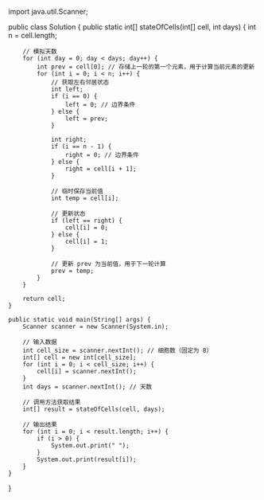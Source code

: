 import java.util.Scanner;

public class Solution {
    public static int[] stateOfCells(int[] cell, int days) {
        int n = cell.length;

        // 模拟天数
        for (int day = 0; day < days; day++) {
            int prev = cell[0]; // 存储上一轮的第一个元素，用于计算当前元素的更新
            for (int i = 0; i < n; i++) {
                // 获取左右邻居状态
                int left;
                if (i == 0) {
                    left = 0; // 边界条件
                } else {
                    left = prev;
                }

                int right;
                if (i == n - 1) {
                    right = 0; // 边界条件
                } else {
                    right = cell[i + 1];
                }

                // 临时保存当前值
                int temp = cell[i];

                // 更新状态
                if (left == right) {
                    cell[i] = 0;
                } else {
                    cell[i] = 1;
                }

                // 更新 prev 为当前值，用于下一轮计算
                prev = temp;
            }
        }

        return cell;
    }

    public static void main(String[] args) {
        Scanner scanner = new Scanner(System.in);

        // 输入数据
        int cell_size = scanner.nextInt(); // 细胞数（固定为 8）
        int[] cell = new int[cell_size];
        for (int i = 0; i < cell_size; i++) {
            cell[i] = scanner.nextInt();
        }
        int days = scanner.nextInt(); // 天数

        // 调用方法获取结果
        int[] result = stateOfCells(cell, days);

        // 输出结果
        for (int i = 0; i < result.length; i++) {
            if (i > 0) {
                System.out.print(" ");
            }
            System.out.print(result[i]);
        }
    }
}
